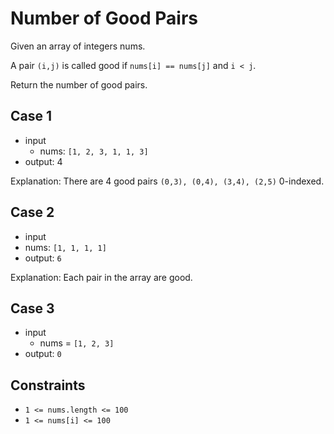 # Number of Good Pairs

Given an array of integers nums.

A pair `(i,j)` is called good if `nums[i] == nums[j]` and `i < j`.

Return the number of good pairs.

## Case 1

- input
  - nums: `[1, 2, 3, 1, 1, 3]`
- output: 4

Explanation: There are 4 good pairs `(0,3), (0,4), (3,4), (2,5)` 0-indexed.

## Case 2

- input
- nums: `[1, 1, 1, 1]`
- output: `6`

Explanation: Each pair in the array are good.

## Case 3

- input
  - nums = `[1, 2, 3]`
- output: `0`

## Constraints

- `1 <= nums.length <= 100`
- `1 <= nums[i] <= 100`
